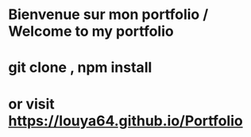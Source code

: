 # Bienvenue sur mon portfolio / Welcome to my portfolio

# git clone , npm install

# or visit https://louya64.github.io/Portfolio
